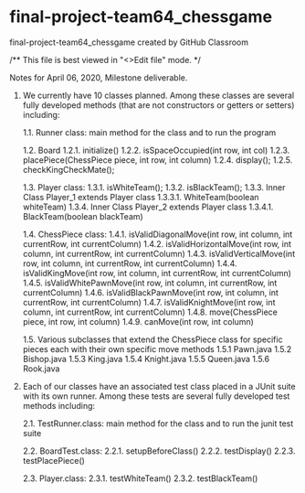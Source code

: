 # final-project-team64_chessgame
final-project-team64_chessgame created by GitHub Classroom

/** This file is best viewed in "<>Edit file" mode. */

Notes for April 06, 2020, Milestone deliverable.

1. We currently have 10 classes planned. Among these classes are several fully developed methods (that are not constructors or getters or setters) including:

    1.1. Runner class: main method for the class and to run the program

    1.2. Board
        1.2.1. initialize()
        1.2.2. isSpaceOccupied(int row, int col)
        1.2.3. placePiece(ChessPiece piece, int row, int column)
        1.2.4. display();
        1.2.5. checkKingCheckMate();
 
    1.3. Player class:
        1.3.1. isWhiteTeam();
        1.3.2. isBlackTeam();
        1.3.3. Inner Class Player_1 extends Player class
            1.3.3.1. WhiteTeam(boolean whiteTeam) 
        1.3.4. Inner Class Player_2 extends Player class
            1.3.4.1. BlackTeam(boolean blackTeam) 
            
    1.4. ChessPiece class:
        1.4.1. isValidDiagonalMove(int row, int column, int currentRow, int currentColumn)
        1.4.2. isValidHorizontalMove(int row, int column, int currentRow, int currentColumn) 
        1.4.3. isValidVerticalMove(int row, int column, int currentRow, int currentColumn) 
        1.4.4. isValidKingMove(int row, int column, int currentRow, int currentColumn)
        1.4.5. isValidWhitePawnMove(int row, int column, int currentRow, int currentColumn)
        1.4.6. isValidBlackPawnMove(int row, int column, int currentRow, int currentColumn)
        1.4.7. isValidKnightMove(int row, int column, int currentRow, int currentColumn) 
        1.4.8. move(ChessPiece piece, int row, int column)
        1.4.9. canMove(int row, int column)
    
    1.5. Various subclasses that extend the ChessPiece class for specific pieces each with their own specific move methods
        1.5.1 Pawn.java
        1.5.2 Bishop.java
        1.5.3 King.java
        1.5.4 Knight.java
        1.5.5 Queen.java
        1.5.6 Rook.java

2. Each of our classes have an associated test class placed in a JUnit suite with its own runner. Among these tests are several fully developed test methods including:

    2.1. TestRunner.class: main method for the class and to run the junit test suite

    2.2. BoardTest.class:
        2.2.1. setupBeforeClass()
        2.2.2. testDisplay()
        2.2.3. testPlacePiece()

    2.3. Player.class:
        2.3.1. testWhiteTeam()
        2.3.2. testBlackTeam()
